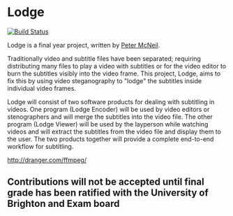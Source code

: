 Lodge
=======
[![Build Status](https://travis-ci.org/petermcneil/lodge.svg?branch=master)](https://travis-ci.org/petermcneil/lodge)

Lodge is a final year project, written by [Peter McNeil](https://pop.ski). 

Traditionally video and subtitle files have been separated; requiring distributing many files to play a video with 
subtitles or for the video editor to burn the subtitles visibly into the video frame.
This project, Lodge, aims to fix this by using video steganography to "lodge" the subtitles 
inside individual video frames.

Lodge will consist of two software products for dealing with subtitling in videos. One program (Lodge Encoder) will be 
used by video editors or stenographers and will merge the subtitles into the video file. The other program 
(Lodge Viewer) will be used by the layperson while watching videos and will extract the subtitles from the video file 
and display them to the user. The two products together will provide a complete end-to-end workflow for subtitling.


http://dranger.com/ffmpeg/


## Contributions will not be accepted until final grade has been ratified with the University of Brighton and Exam board